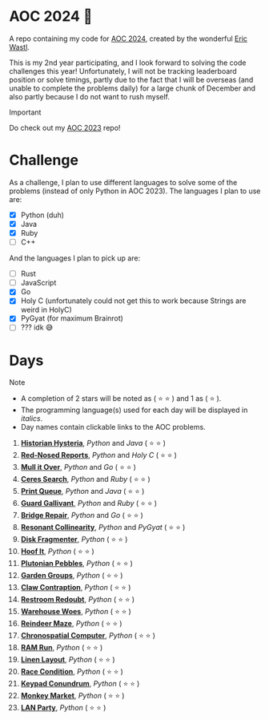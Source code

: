 # AOC 2024 :santa:
A repo containing my code for [AOC 2024](https://adventofcode.com/2024/about), created by the wonderful [Eric Wastl](https://was.tl/).

This is my 2nd year participating, and I look forward to solving the code challenges this year! Unfortunately, I will not be tracking leaderboard position or solve timings, partly due to the fact that I will be overseas (and unable to complete the problems daily) for a large chunk of December and also partly because I do not want to rush myself.

> [!IMPORTANT]
> Do check out my [AOC 2023](https://github.com/KrashKart/aoc-2023) repo!

# Challenge
As a challenge, I plan to use different languages to solve some of the problems (instead of only Python in AOC 2023). The languages I plan to use are:

- [x] Python (duh)
- [x] Java
- [x] Ruby
- [ ] C++

And the languages I plan to pick up are:

- [ ] Rust
- [ ] JavaScript
- [x] Go
- [x] Holy C (unfortunately could not get this to work because Strings are weird in HolyC)
- [x] PyGyat (for maximum Brainrot)
- [ ] ??? idk :sweat_smile:

# Days
> [!NOTE]
>  * A completion of 2 stars will be noted as ( :star: :star: ) and 1 as ( :star: ).
>  * The programming language(s) used for each day will be displayed in *italics*.
>  * Day names contain clickable links to the AOC problems.

1. [**Historian Hysteria**](https://adventofcode.com/2024/day/1), *Python* and *Java* ( :star: :star: )
2. [**Red-Nosed Reports**](https://adventofcode.com/2024/day/2), *Python* and *Holy C* ( :star: :star: )
3. [**Mull it Over**](https://adventofcode.com/2024/day/3), *Python* and *Go* ( :star: :star: )
4. [**Ceres Search**](https://adventofcode.com/2024/day/4), *Python* and *Ruby* ( :star: :star: )
5. [**Print Queue**](https://adventofcode.com/2024/day/5), *Python* and *Java* ( :star: :star: )
6. [**Guard Gallivant**](https://adventofcode.com/2024/day/6), *Python* and *Ruby* ( :star: :star: )
7. [**Bridge Repair**](https://adventofcode.com/2024/day/7), *Python* and *Go* ( :star: :star: )
8. [**Resonant Collinearity**](https://adventofcode.com/2024/day/8), *Python* and *PyGyat* ( :star: :star: )
9. [**Disk Fragmenter**](https://adventofcode.com/2024/day/9), *Python* ( :star: :star: )
10. [**Hoof It**](https://adventofcode.com/2024/day/10), *Python* ( :star: :star: )
11. [**Plutonian Pebbles**](https://adventofcode.com/2024/day/11), *Python* ( :star: :star: )
12. [**Garden Groups**](https://adventofcode.com/2024/day/12), *Python* ( :star: :star: )
13. [**Claw Contraption**](https://adventofcode.com/2024/day/13), *Python* ( :star: :star: )
14. [**Restroom Redoubt**](https://adventofcode.com/2024/day/14), *Python* ( :star: :star: )
15. [**Warehouse Woes**](https://adventofcode.com/2024/day/15), *Python* ( :star: :star: )
16. [**Reindeer Maze**](https://adventofcode.com/2024/day/16), *Python* ( :star: :star: )
17. [**Chronospatial Computer**](https://adventofcode.com/2024/day/17), *Python* ( :star: :star: )
18. [**RAM Run**](https://adventofcode.com/2024/day/18), *Python* ( :star: :star: )
19. [**Linen Layout**](https://adventofcode.com/2024/day/19), *Python* ( :star: :star: )
20. [**Race Condition**](https://adventofcode.com/2024/day/20), *Python* ( :star: :star: )
21. [**Keypad Conundrum**](https://adventofcode.com/2024/day/21), *Python* ( :star: :star: )
22. [**Monkey Market**](https://adventofcode.com/2024/day/22), *Python* ( :star: :star: )
23. [**LAN Party**](https://adventofcode.com/2024/day/23), *Python* ( :star: :star: )